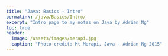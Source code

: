 ```yaml
---
title: "Java: Basics - Intro"
permalink: /java/Basics/Intro/
excerpt: "Intro page to my notes on Java by Adrian Ng"
toc: true
header:
  image: /assets/images/merapi.jpg
  caption: "Photo credit: Mt Merapi, Java - Adrian Ng 2015"
---
```



